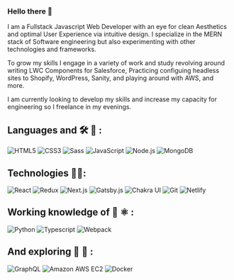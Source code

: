 ### Hello there 👋 


I am a Fullstack Javascript Web Developer with an eye for clean Aesthetics and optimal User Experience via intuitive design. I specialize in the MERN stack of Software engineering but also experimenting with other technologies and frameworks. 

To grow my skills I engage in a variety of work and study revolving around writing LWC Components for Salesforce, Practicing configuing headless sites to Shopify, WordPress, Sanity, and playing around with AWS, and more.

I am currently looking to develop my skills and increase my capacity for engineering so I freelance in my evenings. 

## Languages and 🛠️ 🧰 :

![HTML5](https://img.shields.io/badge/-HTML5-%23E44D27?style=flat-square&logo=html5&logoColor=ffffff)
![CSS3](https://img.shields.io/badge/-CSS3-%231572B6?style=flat-square&logo=css3)
![Sass](https://img.shields.io/badge/-Sass-%23CC6699?style=flat-square&logo=sass&logoColor=ffffff)
![JavaScript](https://img.shields.io/badge/-JavaScript-%23F7DF1C?style=flat-square&logo=javascript&logoColor=000000&labelColor=%23F7DF1C&color=%23FFCE5A)
![Node.js](https://img.shields.io/badge/-Nodejs-%23339933?style=flat-square&logo=node-dot-js&logoColor=ffffff)
![MongoDB](https://img.shields.io/badge/-MongoDB-%2347A248?style=flat-square&logo=mongodb&logoColor=ffffff)

## Technologies 🦾🤖:

![React](https://img.shields.io/badge/-React-%231572B6?style=flat-square&logo=react&logoColor=ffffff)
![Redux](https://img.shields.io/badge/-Redux-%23764ABC?style=flat-square&logo=redux&logoColor=ffffff)
![Next.js](https://img.shields.io/badge/-Next.js-%23000000?style=flat-square&logo=next-dot-js&logoColor=ffffff)
![Gatsby.js](https://img.shields.io/badge/-Gatsby.js-%23663399?style=flat-square&logo=gatsby&logoColor=ffffff)
![Chakra UI](https://img.shields.io/badge/-Chakra%20UI-%23319795?style=flat-square&logo=chakra-ui&logoColor=ffffff)
![Git](https://img.shields.io/badge/-Git-%23F05032?style=flat-square&logo=git&logoColor=ffffff)
![Netlify](https://img.shields.io/badge/-Netlify-%2300C7B7?style=flat-square&logo=netlify&logoColor=ffffff)

## Working knowledge of 🧠 ⚛️ :

![Python](https://img.shields.io/badge/-Python-%233776AB?style=flat-square&logo=python&logoColor=ffffff)
![Typescript](https://img.shields.io/badge/-Typescript-%233178C6?style=flat-square&logo=typescript&logoColor=ffffff)
![Webpack](https://img.shields.io/badge/-Webpack-%232C3A42?style=flat-square&logo=webpack)


## And exploring 💫 📖 :

![GraphQL](https://img.shields.io/badge/-GraphQL-%23E434AA?style=flat-square&logo=graphQL&logoColor=ffffff)
![Amazon AWS EC2](https://img.shields.io/badge/-Amazon%20AWS%20EC2-%23232F3E?style=flat-square&logo=amazon-aws&logoColor=ffffff)
![Docker](https://img.shields.io/badge/-Docker-%232496ED?style=flat-square&logo=docker&logoColor=ffffff)

